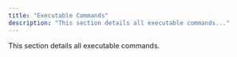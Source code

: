 ```yaml
---
title: "Executable Commands"
description: "This section details all executable commands..."
---
```


This section details all executable commands.